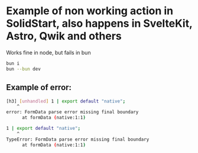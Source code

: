 # Example of non working action in SolidStart, also happens in SvelteKit, Astro, Qwik and others

Works fine in node, but fails in bun

```bash
bun i
bun --bun dev
```

## Example of error:

```bash
[h3] [unhandled] 1 | export default "native";
    ^
error: FormData parse error missing final boundary
      at formData (native:1:1)

1 | export default "native";
    ^
TypeError: FormData parse error missing final boundary
      at formData (native:1:1)
```
